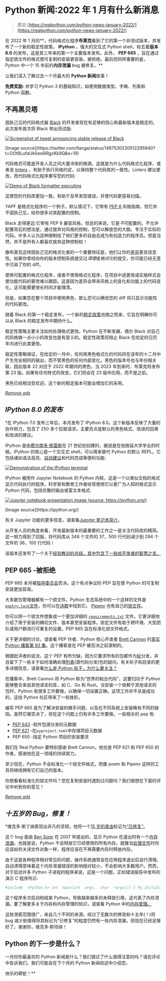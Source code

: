 # Python 新闻:2022 年 1 月有什么新消息

> 原文:[https://realpython.com/python-news-january-2022/](https://realpython.com/python-news-january-2022/)

在 2022 年 1 月的**，代码格式化程序**布莱克**看到了它的第一个非测试版本，并发布了一个新的稳定性政策。 **IPython** ，强大的交互式 Python shell，标志着**版本 8.0** 的发布，这是其三年来的第一个主要版本发布。此外， **PEP 665** ，旨在通过指定锁文件的格式使可复制的安装更容易，被拒绝。最后但同样重要的是，Python 中一个 15 年前的**内存泄漏** bug 被修复。**

让我们深入了解过去一个月最大的 **Python 新闻**故事！

**免费奖励:** 并学习 Python 3 的基础知识，如使用数据类型、字典、列表和 Python 函数。

## 不再黑贝塔

固执己见的代码格式器 [Black](https://github.com/psf/black) 的开发者现在有足够的信心称最新版本是稳定的。此次发布首次将 Black 带出测试版:

[![Screenshot of tweet announcing stable release of Black](img/e2cb50a4872212f27b506a95202195d0.png)](https://files.realpython.com/media/black-stable-release-tweet.065a0058c46f.png)

<figcaption class="figure-caption text-center">[Image source](https://twitter.com/llanga/status/1487530230512295940?t=OOt8LufaUk0ex6iRgcKk9Q&s=19)</figcaption>

代码格式可能是开发人员之间大量冲突的根源。这就是为什么代码格式化程序，或者说 [linters](https://en.wikipedia.org/wiki/Lint_(software)) ，有助于执行风格约定，以保持整个代码库的一致性。Linters 建议更改，而代码格式化程序重写您的代码:

[![Demo of Black formatter executing](img/8e07cb5c73cfb6bd60d7f68dda7fe917.png)](https://files.realpython.com/media/ipython-demo-2.e79f3df9cb73.gif)

这使您的代码库更加一致，有助于及早发现错误，并使代码更容易扫描。

YAPF 是格式化程序的一个例子。默认情况下，它带有 [PEP 8](https://www.python.org/dev/peps/pep-0008/) 风格指南，但它并不固执己见，给你很多对其配置的控制。

Black 走得更远:它带有 PEP 8 兼容风格，但总的来说，它是*不*可配置的。不允许配置背后的想法是，通过放弃对风格的控制，您可以解放您的大脑，专注于实际的代码。许多人认为这种限制给了他们更多的自由去成为有创造力的程序员。但是当然，并不是所有人都喜欢放弃这种控制权！

像布莱克这样固执己见的格式化者的一个重要特征是，他们让你的[差异](https://en.wikipedia.org/wiki/Diff)更具信息性。如果你曾经向你的版本控制系统提交过*清理*或*格式化*的提交，你可能已经无意中污染了你的 diff。

使用可配置的格式化程序，或者不使用格式化程序，在项目中途更改或实施样式会使功能代码的更改难以跟踪。这是因为差异会带来风格上的变化和功能上的代码变化，这可能需要很长时间才能理清。

但是，如果您在整个项目中使用黑色，那么您可以确信您的 diff 将只显示功能性的代码更改。

随着 Black 的第一个稳定发布，一个新的[稳定政策](https://black.readthedocs.io/en/stable/the_black_code_style/index.html#stability-policy)也随之而来，它旨在明确你可以从 Black 的稳定发布中期待什么。

稳定性策略主要关注如何处理格式更改。Python 在不断发展，偶尔 Black 对自己的风格做一点小小的改变也是有意义的。稳定性政策将阻止 Black 在给定的日历年内进行此类更改。

稳定性策略保证，在给定的一月中，任何用黑色格式化的代码将在该年的十二月中产生完全相同的输出，而不管黑色的任何内部变化。黑色的版本号也与年份相关联，因此版本 22 对应于 2022 年期间的黑色。当 2023 年到来时，布莱克将发布第 23 版。如果有任何样式的改变，它们将会在 23 版中应用，而不是之前。

黑色已经相当受欢迎，这个新的稳定版本可能会增加它的采用。

[*Remove ads*](/account/join/)

## *IPython 8.0 的发布*

 *在 IPython 7.0 发布三年后，本月发布了 IPython 8.0。这个新版本反映了大量的协作努力，包含了 250 多个拉取请求。主要亮点是默认的黑色格式、改进的回溯和改进的建议。

IPython 是由[费尔南多·佩雷斯](https://twitter.com/fperez_org)在 21 世纪初创建的，据说是在他拖延大学学业的时候。IPython 的核心是一个交互式 shell，可以用来替代 Python 的默认 REPL。它包括诸如语法高亮、[自动建议](https://ipython.readthedocs.io/en/stable/whatsnew/version8.html?highlight=autosuggestion#autosuggestons)和代码完成等便利功能:

[![Demonstration of the IPython terminal](img/c794c80880523c7688fa1d4b3c929b7d.png)](https://files.realpython.com/media/ipython-demo.647d3f16c414.gif)

IPython 被用作 Jupyter Notebook 的 Python 内核，这是一个以类似文档的格式显示代码执行的程序。科学家和教育工作者经常使用它以更广为人知的格式显示 Python 代码，包括优雅的输出或富文本格式:

[![Jupyter notebook presentation image (source: https://ipython.org/)](img/9f6a5acbe0b14aa3f2850f822329653c.png)](https://files.realpython.com/media/jupyter-notebook-demo.3cacca5b8f94.png)

<figcaption class="figure-caption text-center">[Image source](https://ipython.org/)</figcaption>

有关 Jupyter 功能的更多信息，请查看[Jupyter 笔记本简介](https://realpython.com/jupyter-notebook-introduction/)。

从开发人员的角度来看，开发最新版本的最重要的工作之一是关注代码库的精简。这一努力得到了回报，将代码库从 348 个文件的 37，500 行代码减少到 294 个文件的 36，100 行代码！

该版本还发布了一个关于[经验教训的总结，其中包含了一些给开发者的智慧之言。](https://labs.quansight.org/blog/2022/01/ipython-8.0-lessons-learned-maintaining-software/)

## PEP 665 -被拒绝

PEP 665 本月被[指导委员会](https://realpython.com/python-news-december-2021/#python-steering-council-elections)否决。这个有点争议的 PEP 旨在使 Python 的可复制安装更加容易。

大多数包管理器都有一个锁文件。Python 生态系统中的一个这样的文件是 [`poetry.lock`文件](https://python-poetry.org/docs/basic-usage#installing-without-poetrylock)，你可以在[诗歌](https://realpython.com/dependency-management-python-poetry/)中找到它。 [Pipenv](https://realpython.com/pipenv-guide/) 也有自己的[锁文件](https://pipenv-fork.readthedocs.io/en/latest/basics.html#pipenv-lock)。

你可以把一个锁文件想象成一个更加详细的 [`requirements.txt`](https://realpython.com/what-is-pip/#using-requirement-files) 文件。它更详细地介绍了用于安装的确切文件、版本甚至安装程序。锁定文件有助于跨环境、大型团队或用户群进行可重复的设置。PEP 665 旨在标准化锁文件格式。

关于更详细的讨论，请查看 PEP 作者、Python 核心开发者 [Brett Cannon](https://twitter.com/brettsky) 的[真实 Python 播客第 93 集](https://realpython.com/podcasts/rpp/93/)。这个播客是在 PEP 被否决之前录制的。

根据批评者的说法，这个 PEP 有所欠缺，因为它要求所有的包都作为[轮](https://pythonwheels.com/)分发，并且留下了一些关于如何准确处理[列表](https://packaging.python.org/en/latest/glossary/#term-Source-Distribution-or-sdist)(源代码分发)包的疑问。有关轮子和目录的更多详细信息，请查看[什么是 Python 轮子，为什么要关注？](https://realpython.com/python-wheels/)

在播客中，Brett Cannon 将 Python 称为“世界的粘合代码”，这要归功于 Python 能够整合来自其他语言的库，如 C、Go 和 Rust。当安装一个依赖于其他语言的包时，Python 有很多工作要做，以确保一切设置正确。这项工作并不总是成功的，这给 Python 社区带来了一些挫折。

编写 PEP 665 是为了解决安装的棘手问题，以及在不同系统上安装略有不同的缺陷。虽然它被否决了，但在这个问题上仍有许多工作要做。一些相关的 pep 有:

*   [PEP 643](https://www.python.org/dev/peps/pep-0643/) -软件包源分发的元数据
*   [PEP 621](https://www.python.org/dev/peps/pep-0621/) -在`pyproject.toml`中存储项目元数据
*   PEP 650 -指定 Python 项目的安装要求

我们在 Real Python 要特别感谢 Brett Cannon，他也是 PEP 621 和 PEP 650 的作者，感谢他在这一领域的持续努力。

至少现在，Python 不会标准化一个锁文件格式，而像 poem 和 Pipenv 这样的工具将继续拥有它们自己的版本。

你想看看标准化的锁文件吗？您在复制安装时遇到过问题吗？我们很想在下面的评论中听到你的意见！

[*Remove ads*](/account/join/)

## *十五岁的 Bug，修复！*

 *维克多·斯丁纳表现出非凡的坚韧，他将一个[15 岁的臭虫](https://bugs.python.org/issue1635741)标记为[“已修复”](https://twitter.com/VictorStinner/status/1486728048988753923?t=GEgYCRCCmy0S8jS-q_qBiQ&s=19)。

这个 bug 是由 [Ben Sizer](https://twitter.com/kylotan) 在 2007 年提出的，显示 Python 在退出时有一个[内存泄漏](https://en.wikipedia.org/wiki/Memory_leak)。也就是说，Python 不会释放它已经使用的所有内存。就像当[处理文件](https://realpython.com/working-with-files-in-python/)时你应该如何关闭文件对象一样，程序应该在不再需要内存时释放内存。

由于这是各种程序相对常见的问题，操作系统通常会在应用程序退出后自行清理。自动清理意味着这个内存泄漏错误的影响相对较小，不会影响大多数用户。然而，对于启动许多 Python 子进程的程序来说，这是一个问题，正如错误报告中发布的演示 C 程序所示:

```py
#include  <Python.h> int  main(int  argc,  char  *argv[]) { Py_Initialize();  Py_Finalize(); Py_Initialize();  Py_Finalize(); Py_Initialize();  Py_Finalize(); Py_Initialize();  Py_Finalize(); Py_Initialize();  Py_Finalize(); Py_Initialize();  Py_Finalize(); Py_Initialize();  Py_Finalize(); }
```

这个程序多次启动和结束 Python，导致越来越多的未释放引用，这代表了内存泄漏。要了解更多关于内存和内存管理的知识，请查看 Python 中的[内存管理。](https://realpython.com/python-memory-management/)

这些泄密范围很广，来自几个不同的来源。经过了无数次的修改和十五年(！)将 bug 减少到值得将其标记为“已修复”的程度仍然有一些内存泄漏，但现在已经足够好了。谢谢你，维克多·斯坦纳！

## Python 的下一步是什么？

一月份你最喜欢的 Python 新闻是什么？我们错过了什么值得注意的吗？请在评论中告诉我们，我们可能会在下个月的 Python 新闻综述中介绍您。

快乐的蟒蛇！**